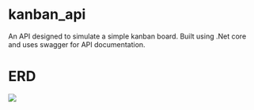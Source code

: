# kanban_api

An API designed to simulate a simple kanban board. Built using .Net core and uses swagger for API documentation.

# ERD
<img src="https://user-images.githubusercontent.com/60991106/155919534-c2cbc7ee-888f-451c-bd62-c85929997070.PNG">
